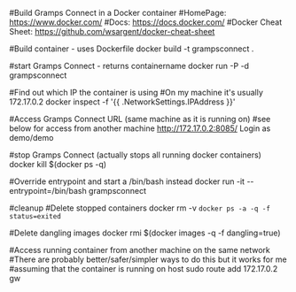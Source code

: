 #Build Gramps Connect in a Docker container
#HomePage: https://www.docker.com/
#Docs: https://docs.docker.com/
#Docker Cheat Sheet: https://github.com/wsargent/docker-cheat-sheet

#Build container - uses Dockerfile
docker build -t grampsconnect .

#start Gramps Connect - returns containername
docker run -P -d grampsconnect

#Find out which IP the container <containername> is using
#On my machine it's usually 172.17.0.2
docker inspect -f '{{ .NetworkSettings.IPAddress }}' <containername>

#Access Gramps Connect URL (same machine as it is running on)
#see below for access from another machine
http://172.17.0.2:8085/
Login as demo/demo

#stop Gramps Connect (actually stops all running docker containers)
docker kill $(docker ps -q)

#Override entrypoint and start a /bin/bash instead
docker run -it --entrypoint=/bin/bash grampsconnect 

#cleanup
#Delete stopped containers
docker rm -v `docker ps -a -q -f status=exited`

#Delete dangling images
docker rmi $(docker images -q -f dangling=true)

#Access running container from another machine on the same network
#There are probably better/safer/simpler ways to do this but it works for me
#assuming that the container is running on host <docker-host-ip>
sudo route add 172.17.0.2 gw <docker-host-ip>
